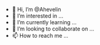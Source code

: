 - 👋 Hi, I’m @Ahevelin
- 👀 I’m interested in ...
- 🌱 I’m currently learning ...
- 💞️ I’m looking to collaborate on ...
- 📫 How to reach me ...

<!---
Ahevelin/Ahevelin is a ✨ special ✨ repository because its `README.md` (this file) appears on your GitHub profile.
You can click the Preview link to take a look at your changes.
--->
